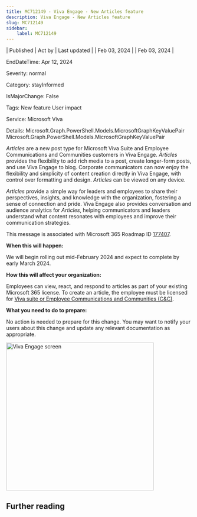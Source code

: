 ```yaml
---
title: MC712149 - Viva Engage - New Articles feature
description: Viva Engage - New Articles feature
slug: MC712149
sidebar:
    label: MC712149
---
```


| Published | Act by | Last updated |
| Feb 03, 2024 |  | Feb 03, 2024 |

EndDateTime: Apr 12, 2024

Severity: normal

Category: stayInformed

IsMajorChange: False

Tags: New feature User impact

Service: Microsoft Viva

Details: Microsoft.Graph.PowerShell.Models.MicrosoftGraphKeyValuePair Microsoft.Graph.PowerShell.Models.MicrosoftGraphKeyValuePair

<p><i>Articles </i>are a new post type for Microsoft Viva Suite and Employee Communications and Communities customers in Viva Engage. <i>Articles </i>provides&nbsp;the flexibility to add rich media to a post, create longer-form posts, and use Viva Engage to blog. Corporate communicators can now enjoy the flexibility and simplicity of content creation directly in Viva Engage, with control over formatting and design. <i>Articles </i>can be viewed on any device.</p><p><i>Articles </i>provide a simple way for leaders and employees to share their perspectives, insights, and knowledge with the organization, fostering a sense of connection and pride. Viva Engage also provides conversation and audience analytics for <i>Articles</i>, helping communicators and leaders understand what content resonates with employees and improve their communication strategies.</p><p>
</p>
<p>This message is associated with Microsoft 365 Roadmap ID <a href="https://www.microsoft.com/microsoft-365/roadmap?filters=&amp;searchterms=177407" target="_blank">177407</a>.</p>
<p><b>When this will happen:</b></p>

<p>We will begin rolling out mid-February 2024 and expect to complete by early&nbsp;March 2024. </p><p><b>How this will affect your organization:</b></p><p>Employees can view, react, and respond to articles as part of your existing Microsoft 365 license. To create an article, the employee must be licensed for <a href="https://www.microsoft.com/microsoft-viva/pricing" target="_blank">Viva suite or Employee Communications and Communities (C&amp;C)</a><i></i>.&nbsp;</p>
<p><b>What you need to do to prepare:</b><br></p>
<p>No action is needed to prepare for this change. You may want to notify your users about this change and update any relevant documentation as appropriate.</p><p><img src="https://img-prod-cms-rt-microsoft-com.akamaized.net/cms/api/am/imageFileData/RW1hgSD?ver=f436" style="width: 400px;" alt="Viva Engage screen"><br></p><p></p>

## Further reading
